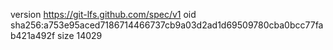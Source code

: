 version https://git-lfs.github.com/spec/v1
oid sha256:a753e95aced7186714466737cb9a03d2ad1d69509780cba0bcc77fab421a492f
size 14029
